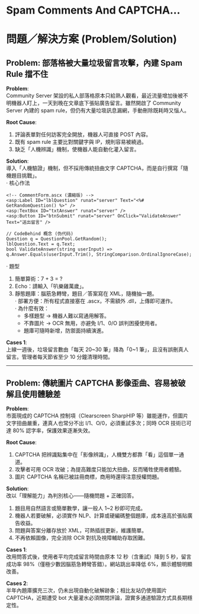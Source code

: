 # Spam Comments And CAPTCHA…

# 問題／解決方案 (Problem/Solution)

## Problem: 部落格被大量垃圾留言攻擊，內建 Spam Rule 擋不住

**Problem**:  
Community Server 架設的私人部落格原本只給熟人觀看，最近流量增加後被不明機器人盯上，一天到晚在文章底下張貼廣告留言。雖然開啟了 Community Server 內建的 spam rule，但仍有大量垃圾訊息漏網，手動刪除既耗時又惱人。

**Root Cause**:  
1. 評論表單對任何訪客完全開放，機器人可直接 POST 內容。  
2. 既有 spam rule 主要比對關鍵字與 IP，規則容易被繞過。  
3. 缺乏「人機辨識」機制，使機器人能自動化灌入留言。

**Solution**:  
導入「人機驗證」機制，但不採用傳統扭曲文字 CAPTCHA，而是自行撰寫「隨機題目挑戰」。  
‧ 核心作法  
```
<!-- CommentForm.ascx (濃縮版) -->
<asp:Label ID="lblQuestion" runat="server" Text="<%# GetRandomQuestion() %>" />
<asp:TextBox ID="txtAnswer" runat="server" />
<asp:Button ID="btnSubmit" runat="server" OnClick="ValidateAnswer" Text="送出留言" />

// CodeBehind 概念 (伪代码)
Question q = QuestionPool.GetRandom();
lblQuestion.Text = q.Text;
bool ValidateAnswer(string userInput) => q.Answer.Equals(userInput.Trim(), StringComparison.OrdinalIgnoreCase);
```
‧ 題型  
1. 簡單算術：7 + 3 = ?  
2. Echo：請輸入「叭樂雞萬歲」。  
3. 靜態題庫：腦筋急轉彎，題目／答案寫在 XML，隨機抽一題。  
‧ 部署方便：所有程式直接塞在 .ascx，不需額外 .dll，上傳即可運作。  
‧ 為什麼有效：  
   - 多樣題型 → 機器人難以寫通用解答。  
   - 不靠圖片 → OCR 無用，亦避免 I/1、0/O 誤判困擾使用者。  
   - 題庫可隨時新增，防禦面持續演進。

**Cases 1**:  
上線一週後，垃圾留言數由「每天 20~30 筆」降為「0~1 筆」，且沒有誤刪真人留言。管理者每天節省至少 10 分鐘清理時間。

---

## Problem: 傳統圖片 CAPTCHA 影像歪曲、容易被破解且使用體驗差

**Problem**:  
市面現成的 CAPTCHA 控制項（Clearscreen SharpHIP 等）雖能運作，但圖片文字扭曲嚴重，連真人也常分不出 I/1、O/0，必須重試多次；同時 OCR 技術已可達 80% 認字率，保護效果逐漸失效。

**Root Cause**:  
1. CAPTCHA 把辨識點集中在「影像辨識」，人機雙方都靠「看」這個單一通道。  
2. 攻擊者可用 OCR 攻破；為提高難度只能加大扭曲，反而犧牲使用者體驗。  
3. 圖片 CAPTCHA 名稱已被註冊商標，商用時還得注意授權問題。

**Solution**:  
改以「理解能力」為判別核心——隨機問題 + 正確回答。  
1. 題目用自然語言或簡單數學，讓一般人 1~2 秒即可完成。  
2. 機器人若要破解，必須實作 NLP、計算或硬編碼整個題庫，成本遠高於張貼廣告收益。  
3. 問題與答案分離存放於 XML，可熱插拔更新，維護簡單。  
4. 不再依賴圖像，完全消除 OCR 對抗及視障輔助存取困難。

**Cases 1**:  
改用問答式後，使用者平均完成留言時間由原本 12 秒（含重試）降到 5 秒，留言成功率 98%（僅極少數因腦筋急轉彎答錯）。網站跳出率降低 6%，顯示體驗明顯改善。

**Cases 2**:  
半年內題庫擴充三次，仍未出現自動化破解跡象；相比友站仍使用圖片 CAPTCHA，近期遭受 bot 大量灌水必須關閉評論，證實多通道驗證方式具長期穩定性。